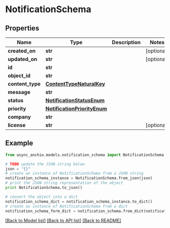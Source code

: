 # NotificationSchema


## Properties

Name | Type | Description | Notes
------------ | ------------- | ------------- | -------------
**created_on** | **str** |  | [optional] 
**updated_on** | **str** |  | [optional] 
**id** | **str** |  | 
**object_id** | **str** |  | 
**content_type** | [**ContentTypeNaturalKey**](ContentTypeNaturalKey.md) |  | 
**message** | **str** |  | 
**status** | [**NotificationStatusEnum**](NotificationStatusEnum.md) |  | 
**priority** | [**NotificationPriorityEnum**](NotificationPriorityEnum.md) |  | 
**company** | **str** |  | 
**license** | **str** |  | [optional] 

## Example

```python
from async_anchio.models.notification_schema import NotificationSchema

# TODO update the JSON string below
json = "{}"
# create an instance of NotificationSchema from a JSON string
notification_schema_instance = NotificationSchema.from_json(json)
# print the JSON string representation of the object
print NotificationSchema.to_json()

# convert the object into a dict
notification_schema_dict = notification_schema_instance.to_dict()
# create an instance of NotificationSchema from a dict
notification_schema_form_dict = notification_schema.from_dict(notification_schema_dict)
```
[[Back to Model list]](../README.md#documentation-for-models) [[Back to API list]](../README.md#documentation-for-api-endpoints) [[Back to README]](../README.md)



